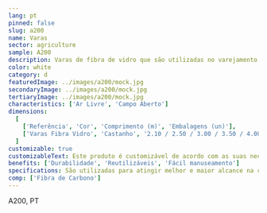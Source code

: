 ```yaml
---
lang: pt
pinned: false
slug: a200
name: Varas
sector: agriculture
sample: A200
description: Varas de fibra de vidro que são utilizadas no varejamento dos olivais e frutos secos.
color: white
category: d
featuredImage: ../images/a200/mock.jpg
secondaryImage: ../images/a200/mock.jpg
tertiaryImage: ../images/a200/mock.jpg
characteristics: ['Ar Livre', 'Campo Aberto']
dimensions:
  [
    ['Referência', 'Cor', 'Comprimento (m)', 'Embalagens (un)'],
    ['Varas Fibra Vidro', 'Castanho', '2.10 / 2.50 / 3.00 / 3.50 / 4.00', '10'],
  ]
customizable: true
customizableText: Este produto é customizável de acordo com as suas necessidades. Contacte-nos para mais informações.
benefits: ['Durabilidade', 'Reutilizáveis', 'Fácil manuseamento']
specifications: São utilizadas para atingir melhor e maior alcance na colheita do fruto.
comp: ['Fibra de Carbono']
---
```


A200, PT
